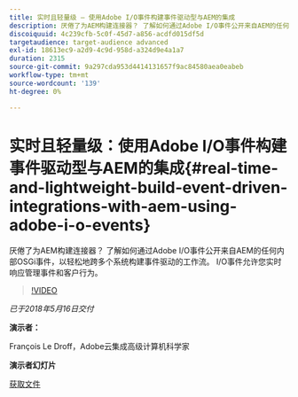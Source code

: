 ```yaml
---
title: 实时且轻量级 — 使用Adobe I/O事件构建事件驱动型与AEM的集成
description: 厌倦了为AEM构建连接器？ 了解如何通过Adobe I/O事件公开来自AEM的任何内部OSGi事件，以轻松地跨多个系统构建事件驱动的工作流。 I/O事件允许您实时响应管理事件和客户行为。
discoiquuid: 4c239cfb-5c0f-45d7-a856-acdfd015df5d
targetaudience: target-audience advanced
exl-id: 18613ec9-a2d9-4c9d-958d-a324d9e4a1a7
duration: 2315
source-git-commit: 9a297cda953d4414131657f9ac84580aea0eabeb
workflow-type: tm+mt
source-wordcount: '139'
ht-degree: 0%

---
```


# 实时且轻量级：使用Adobe I/O事件构建事件驱动型与AEM的集成{#real-time-and-lightweight-build-event-driven-integrations-with-aem-using-adobe-i-o-events}

厌倦了为AEM构建连接器？ 了解如何通过Adobe I/O事件公开来自AEM的任何内部OSGi事件，以轻松地跨多个系统构建事件驱动的工作流。 I/O事件允许您实时响应管理事件和客户行为。

>[!VIDEO](https://video.tv.adobe.com/v/22501/?quality=9)

*已于2018年5月16日交付*

**演示者：**

François Le Droff，Adobe云集成高级计算机科学家

**演示者幻灯片**

[获取文件](assets/gem-2018-05-aem-events.pdf)

<!--
[Get back to the Overview](https://helpx.adobe.com/cn/experience-manager/kt/eseminars/gems/aem-index.html)
-->
